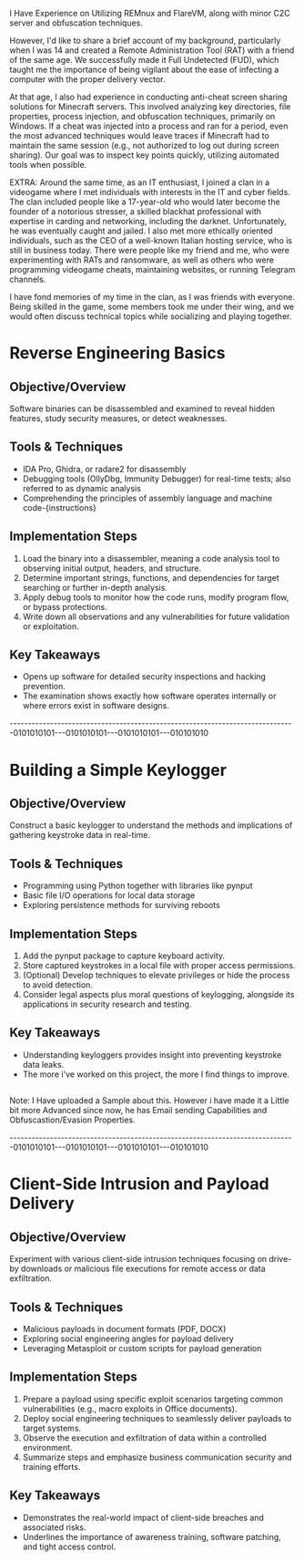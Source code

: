 I Have Experience on Utilizing REMnux and FlareVM, along with minor C2C server and obfuscation techniques.

However, I'd like to share a brief account of my background, particularly when I was 14 and created a Remote Administration Tool (RAT) with a friend of the same age. 
We successfully made it Full Undetected (FUD), which taught me the importance of being vigilant about the ease of infecting a computer with the proper delivery vector.


At that age, I also had experience in conducting anti-cheat screen sharing solutions for Minecraft servers. This involved analyzing key directories, file properties, process injection, and obfuscation techniques, primarily on Windows. If a cheat was injected into a process and ran for a period, even the most advanced techniques would leave traces if Minecraft had to maintain the same session (e.g., not authorized to log out during screen sharing). Our goal was to inspect key points quickly, utilizing automated tools when possible.

EXTRA: Around the same time, as an IT enthusiast, I joined a clan in a videogame where I met individuals with interests in the IT and cyber fields. The clan included people like a 17-year-old who would later become the founder of a notorious stresser, a skilled blackhat professional with expertise in carding and networking, including the darknet. Unfortunately, he was eventually caught and jailed. I also met more ethically oriented individuals, such as the CEO of a well-known Italian hosting service, who is still in business today. There were people like my friend and me, who were experimenting with RATs and ransomware, as well as others who were programming videogame cheats, maintaining websites, or running Telegram channels.

I have fond memories of my time in the clan, as I was friends with everyone. Being skilled in the game, some members took me under their wing, and we would often discuss technical topics while socializing and playing together.




# Reverse Engineering Basics

## Objective/Overview

Software binaries can be disassembled and examined to reveal hidden features, study security measures, or detect weaknesses.

## Tools & Techniques

- IDA Pro, Ghidra, or radare2 for disassembly
- Debugging tools (OllyDbg, Immunity Debugger) for real-time tests; also referred to as dynamic analysis
- Comprehending the principles of assembly language and machine code-{instructions}

## Implementation Steps

1. Load the binary into a disassembler, meaning a code analysis tool to observing initial output, headers, and structure.
2. Determine important strings, functions, and dependencies for target searching or further in-depth analysis.
3. Apply debug tools to monitor how the code runs, modify program flow, or bypass protections.
4. Write down all observations and any vulnerabilities for future validation or exploitation.

## Key Takeaways

- Opens up software for detailed security inspections and hacking prevention.
- The examination shows exactly how software operates internally or where errors exist in software designs.

------------------------------------------------------------------------------0101010101---0101010101---0101010101---010101010
# Building a Simple Keylogger

## Objective/Overview
Construct a basic keylogger to understand the methods and implications of gathering keystroke data in real-time.

## Tools & Techniques

- Programming using Python together with libraries like pynput
- Basic file I/O operations for local data storage 
- Exploring persistence methods for surviving reboots

## Implementation Steps
1. Add the pynput package to capture keyboard activity.
2. Store captured keystrokes in a local file with proper access permissions.
3. (Optional) Develop techniques to elevate privileges or hide the process to avoid detection.
4. Consider legal aspects plus moral questions of keylogging, alongside its applications in security research and testing.

## Key Takeaways

- Understanding keyloggers provides insight into preventing keystroke data leaks.
- The more i've worked on this project, the more I find things to improve.

##

Note: I Have uploaded a Sample about this. However i have made it a Little bit more Advanced since now, he has Email sending Capabilities and Obfuscastion/Evasion Properties.

------------------------------------------------------------------------------0101010101---0101010101---0101010101---010101010
# Client-Side Intrusion and Payload Delivery

## Objective/Overview

Experiment with various client-side intrusion techniques focusing on drive-by downloads or malicious file executions for remote access or data exfiltration.

## Tools & Techniques
- Malicious payloads in document formats (PDF, DOCX)
- Exploring social engineering angles for payload delivery
- Leveraging Metasploit or custom scripts for payload generation

## Implementation Steps
1. Prepare a payload using specific exploit scenarios targeting common vulnerabilities (e.g., macro exploits in Office documents).
2. Deploy social engineering techniques to seamlessly deliver payloads to target systems.
3. Observe the execution and exfiltration of data within a controlled environment.
4. Summarize steps and emphasize business communication security and training efforts.
   
## Key Takeaways
- Demonstrates the real-world impact of client-side breaches and associated risks.
- Underlines the importance of awareness training, software patching, and tight access control.
